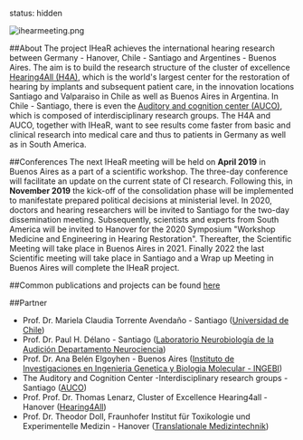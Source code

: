 status: hidden

![ihearmeeting.png ](01_workgroups)


##About
The project IHeaR achieves the international hearing research between Germany - Hanover, Chile - Santiago and Argentines - Buenos Aires. The aim is to build the research structure of the cluster of excellence [Hearing4All (H4A)](http://hearing4all.eu/EN/), which is the world's largest center for the restoration of hearing by implants and subsequent patient care, in the innovation locations Santiago and Valparaiso in Chile as well as Buenos Aires in Argentina. In Chile - Santiago, there is even the [Auditory and cognition center (AUCO)](http://www.auco.cl/), which is composed of interdisciplinary research groups. The H4A and AUCO, together with IHeaR, want to see results come faster from basic and clinical research into medical care and thus to patients in Germany as well as in South America.


##Conferences
The next IHeaR meeting will be held on **April 2019** in Buenos Aires as a part of a scientific workshop. The three-day conference will facilitate an update on the current state of CI research. Following this, in **November 2019** the kick-off of the consolidation phase will be implemented to manifestate prepared political decisions at ministerial level. In 2020, doctors and hearing researchers will be invited to Santiago for the two-day dissemination meeting. Subsequently, scientists and experts from South America will be invited to Hanover for the 2020 Symposium "Workshop Medicine and Engineering in Hearing Restoration". Thereafter,  the Scientific Meeting will take place in Buenos Aires in 2021. Finally 2022 the last Scientific meeting will take place in Santiago and a Wrap up Meeting in Buenos Aires will complete the IHeaR project.

##Common publications and projects can be found [here](xyz.html)


##Partner
* Prof. Dr. Mariela Claudia Torrente Avendaño - Santiago ([Universidad de Chile](http://www.uchile.cl/))
* Prof. Dr. Paul H. Délano - Santiago ([Laboratorio Neurobiología de la Audición Departamento Neurociencia](http://www.audicion.cl/))
* Prof. Dr. Ana Belén Elgoyhen - Buenos Aires ([Instituto de Investigaciones en Ingenieria Genetica y Biologia Molecular - INGEBI](http://ingebi-conicet.gov.ar/es_fisiologia-y-genetica-de-la-audicion/))
* The Auditory and Cognition Center -Interdisciplinary research groups - Santiago ([AUCO](http://www.auco.cl/))
* Prof. Prof. Dr. Thomas Lenarz, Cluster of Excellence Hearing4all - Hanover ([Hearing4All](http://hearing4all.eu/EN/))
* Prof. Dr. Theodor Doll, Fraunhofer Institut für Toxikologie und Experimentelle Medizin - Hanover 
([Translationale Medizintechnik](https://www.item.fraunhofer.de/de/angebot/medizintechnik.html/))


